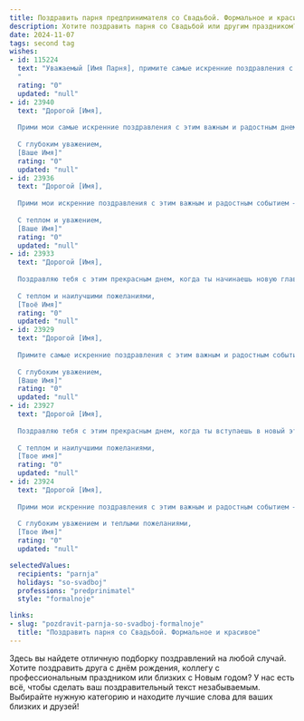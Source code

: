```yaml
---
title: Поздравить парня предпринимателя со Свадьбой. Формальное и красивое
description: Хотите поздравить парня со Свадьбой или другим праздником? Наш ИИ создаст незабываемое поздравление, а вы обязательно выделитесь среди других.  
date: 2024-11-07
tags: second tag
wishes:
- id: 115224
  text: "Уважаемый [Имя Парня], примите самые искренние поздравления с Днём Вашей свадьбы! Желаем Вам и Вашей супруге крепкой любви, семейного благополучия и процветания. Пусть Ваш совместный путь будет наполнен радостью, взаимопониманием и успехами, а Ваш предпринимательский талант принесёт Вам ещё больше счастья и благополучия.  Горько!
  "
  rating: "0"
  updated: "null"
- id: 23940
  text: "Дорогой [Имя],
  
  Прими мои самые искренние поздравления с этим важным и радостным днем твоей свадьбы! Желаю тебе и твоей прекрасной невесте бесконечного счастья, любви и взаимопонимания. Пусть ваш союз будет крепким, как твои предпринимательские проекты, и пусть каждый день приносит вам новые успехи и радостные моменты. Счастья, здоровья и благополучия вам обоим!
  
  С глубоким уважением,
  [Ваше Имя]"
  rating: "0"
  updated: "null"
- id: 23936
  text: "Дорогой [Имя],
  
  Прими мои искренние поздравления с этим важным и радостным событием – свадьбой! Желаю тебе и твоей прекрасной невесте счастья, любви и взаимопонимания, которые будут крепнуть с каждым днем. Пусть ваш союз станет примером гармонии и успеха, как в личной жизни, так и в профессиональной деятельности. Ты, как предприниматель, всегда стремишься к новым высотам, и я уверен, что вместе с супругой ты достигнешь небывалых вершин.
  
  С теплом и уважением,
  [Ваше Имя]"
  rating: "0"
  updated: "null"
- id: 23933
  text: "Дорогой [Имя],
  
  Поздравляю тебя с этим прекрасным днем, когда ты начинаешь новую главу своей жизни! Пусть свадьба станет началом счастливого и гармоничного союза, полного любви, взаимопонимания и поддержки. Ты, как предприниматель, всегда проявляешь смелость и решительность в своих начинаниях, и я уверен, что эти качества помогут тебе строить крепкие и долговечные отношения. Пусть каждый день твоей совместной жизни будет наполнен радостью, успехом и теплом семьи.
  
  С теплом и наилучшими пожеланиями,
  [Твоё Имя]"
  rating: "0"
  updated: "null"
- id: 23929
  text: "Дорогой [Имя],
  
  Примите самые искренние поздравления с этим важным и радостным событием – Вашей свадьбой! Желаю Вам, как предпринимателю с большим сердцем и умом, чтобы ваш союз был столь же успешным и прочным, как и ваши бизнес-проекты. Пусть любовь, которую вы разделяете, будет источником вдохновения и поддержки во всех начинаниях. Счастья, здоровья, благополучия и множества ярких моментов в вашей совместной жизни!
  
  С глубоким уважением,
  [Ваше Имя]"
  rating: "0"
  updated: "null"
- id: 23927
  text: "Дорогой [Имя],
  
  Поздравляю тебя с этим прекрасным днем, когда ты вступаешь в новый этап своей жизни! Свадьба - это не только торжество любви, но и начало совместного пути, наполненного взаимопониманием и поддержкой. Ты, как предприниматель, всегда проявляешь смелость и решительность в своих начинаниях, и сегодня ты демонстрируешь эти качества в самом важном проекте - в построении своего счастья. Пусть ваш союз будет таким же успешным и прочным, как и твои бизнес-проекты. Желаю вам много радостных моментов, общих побед и неизменной любви на протяжении всей жизни.
  
  С теплом и наилучшими пожеланиями,
  [Твое имя]"
  rating: "0"
  updated: "null"
- id: 23924
  text: "Дорогой [Имя],
  
  Прими мои искренние поздравления с этим важным и радостным событием – твоей свадьбой! Желаю тебе и твоей прекрасной невесте счастья, любви и взаимопонимания, которые будут крепнуть с каждым днем. Пусть ваш союз будет прочным и долговечным, как самый надежный бизнес-проект, который ты когда-либо реализовывал. Пусть ваша жизнь вместе будет полна успехов и радостей, а каждый новый день приносит вам новые возможности для развития и счастливых моментов.
  
  С глубоким уважением и теплыми пожеланиями,
  [Твое Имя]"
  rating: "0"
  updated: "null"

selectedValues:
  recipients: "parnja"
  holidays: "so-svadboj"
  professions: "predprinimatel"
  style: "formalnoje"

links:
- slug: "pozdravit-parnja-so-svadboj-formalnoje"
  title: "Поздравить парня со Свадьбой. Формальное и красивое"
---
```


Здесь вы найдете отличную подборку поздравлений на любой случай.
Хотите поздравить друга с днём рождения, коллегу с профессиональным праздником или близких с Новым годом? У нас есть всё, чтобы сделать ваш поздравительный текст незабываемым. Выбирайте нужную категорию и находите лучшие слова для ваших близких и друзей!
